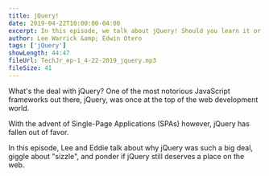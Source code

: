 ```yaml
---
title: jQuery!
date: 2019-04-22T10:00:00-04:00
excerpt: In this episode, we talk about jQuery! Should you learn it or should we pronouce jQuery and let it rest in peace?
author: Lee Warrick &amp; Edwin Otero
tags: ['jQuery']
showLength: 44:47
fileUrl: TechJr_ep-1_4-22-2019_jquery.mp3
fileSize: 41
---
```


What's the deal with jQuery? One of the most notorious JavaScript frameworks out there, jQuery, was once at the top of the web development world.

With the advent of Single-Page Applications (SPAs) however, jQuery has fallen out of favor.

In this episode, Lee and Eddie talk about why jQuery was such a big deal, giggle about "sizzle", and ponder if jQuery still deserves a place on the web.